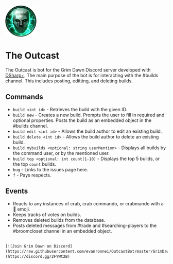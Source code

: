 ![The Outcast](https://raw.githubusercontent.com/evanronnei/OutcastBot/master/OutcastLogo.png)

# The Outcast

The Outcast is bot for the Grim Dawn Discord server developed with [DSharp+](https://github.com/NaamloosDT/DSharpPlus). The main purpose of the bot is for interacting with the #builds channel. This includes posting, editting, and deleting builds.

## Commands

* `build <int id>` - Retrieves the build with the given ID.
* `build new` - Creates a new build. Prompts the user to fill in required and optional properties. Posts the build as an embedded object in the #builds channel.
* `build edit <int id>` - Allows the build author to edit an existing build.
* `build delete <int id>` - Allows the build author to delete an existing build.
* `build mybuilds <optional: string userMention>` - Displays all builds by the command user, or by the mentioned user.
* `build top <optional: int count(1-10)` - Displays the top 5 builds, or the top `count` builds.
* `bug` - Links to the issues page here.
* `f` - Pays respects.

## Events

* Reacts to any instances of crab, crab commando, or crabmando with a 🦀 emoji.
* Keeps tracks of votes on builds.
* Removes deleted builds from the database.
* Posts deleted messages from #trade and #searching-players to the #broomcloset channel in an embedded object.

~~~

[![Join Grim Dawn on Discord](https://raw.githubusercontent.com/evanronnei/OutcastBot/master/GrimDawnJoinBanner.png)](https://discord.gg/2FYWt2B)
